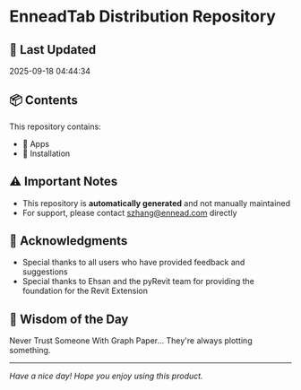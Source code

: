# EnneadTab Distribution Repository

## 📅 Last Updated
2025-09-18 04:44:34



## 📦 Contents
This repository contains:
- 📂 Apps
- 📂 Installation

## ⚠️ Important Notes
- This repository is **automatically generated** and not manually maintained
- For support, please contact szhang@ennead.com directly

## 🙏 Acknowledgments
- Special thanks to all users who have provided feedback and suggestions
- Special thanks to Ehsan and the pyRevit team for providing the foundation for the Revit Extension

## 💭 Wisdom of the Day
Never Trust Someone With Graph Paper...    They're always plotting something.

---
*Have a nice day! Hope you enjoy using this product.*
